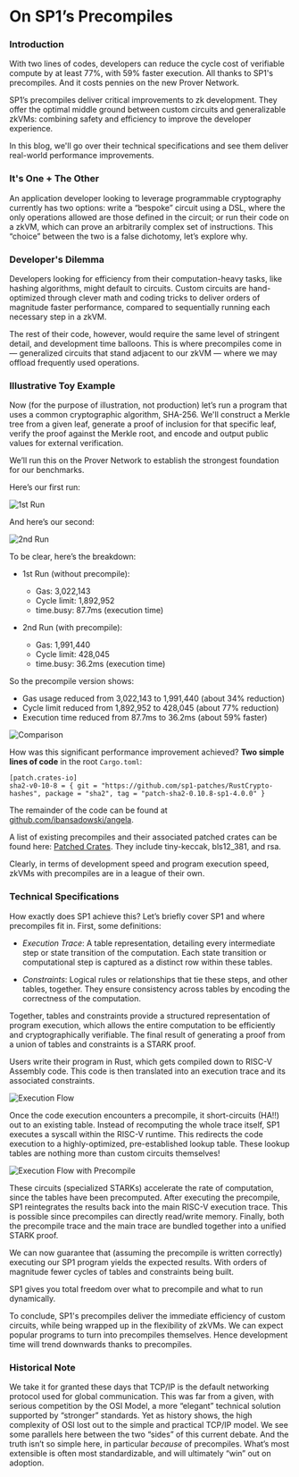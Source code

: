 # On SP1’s Precompiles

### Introduction

With two lines of codes, developers can reduce the cycle cost of verifiable compute by at least 77%, with 59% faster execution. All thanks to SP1's precompiles. And it costs pennies on the new Prover Network.

SP1’s precompiles deliver critical improvements to zk development. They offer the optimal middle ground between custom circuits and generalizable zkVMs: combining safety and efficiency to improve the developer experience. 

In this blog, we'll go over their technical specifications and see them deliver real-world performance improvements. 

### It's One + The Other

An application developer looking to leverage programmable cryptography currently has two options: write a “bespoke” circuit using a DSL, where the only operations allowed are those defined in the circuit; or run their code on a zkVM, which can prove an arbitrarily complex set of instructions. This “choice” between the two is a false dichotomy, let’s explore why. 

### Developer's Dilemma

Developers looking for efficiency from their computation-heavy tasks, like hashing algorithms, might default to circuits. Custom circuits are hand-optimized through clever math and coding tricks to deliver orders of magnitude faster performance, compared to sequentially running each necessary step in a zkVM. 

The rest of their code, however, would require the same level of stringent detail, and development time balloons.
This is where precompiles come in — generalized circuits that stand adjacent to our zkVM — where we may offload frequently used operations.

### Illustrative Toy Example

Now (for the purpose of illustration, not production) let’s run a program that uses a common cryptographic algorithm, SHA-256. We'll construct a Merkle tree from a given leaf, generate a proof of inclusion for that specific leaf, verify the proof against the Merkle root, and encode and output public values for external verification.

We’ll run this on the Prover Network to establish the strongest foundation for our benchmarks.

Here’s our first run:

![1st Run](Figures/1stRun.png "1st Run")

And here’s our second:

![2nd Run](Figures/2ndRun.png "2nd Run")

To be clear, here’s the breakdown:
- 1st Run (without precompile):
    - Gas: 3,022,143
    - Cycle limit: 1,892,952
    - time.busy: 87.7ms (execution time)

- 2nd Run (with precompile):
    - Gas: 1,991,440
    - Cycle limit: 428,045
    - time.busy: 36.2ms (execution time)

So the precompile version shows:
- Gas usage reduced from 3,022,143 to 1,991,440 (about 34% reduction)
- Cycle limit reduced from 1,892,952 to 428,045 (about 77% reduction)
- Execution time reduced from 87.7ms to 36.2ms (about 59% faster)

![Comparison](Figures/comparison.png "Comparison")

How was this significant performance improvement achieved? **Two simple lines of code** in the root ```Cargo.toml```:
``` 
[patch.crates-io]
sha2-v0-10-8 = { git = "https://github.com/sp1-patches/RustCrypto-hashes", package = "sha2", tag = "patch-sha2-0.10.8-sp1-4.0.0" } 
```

The remainder of the code can be found at [github.com/ibansadowski/angela](https://github.com/ibansadowski/angela). 

A list of existing precompiles and their associated patched crates can be found here: [Patched Crates](https://docs.succinct.xyz/docs/sp1/optimizing-programs/precompiles#patched-crates).
They include tiny-keccak, bls12_381, and rsa. 

Clearly, in terms of development speed and program execution speed, zkVMs with precompiles are in a league of their own.

### Technical Specifications

How exactly does SP1 achieve this? Let’s briefly cover SP1 and where precompiles fit in. First, some definitions:

- *Execution Trace*: A table representation, detailing every intermediate step or state transition of the computation. Each state transition or computational step is captured as a distinct row within these tables.

- *Constraints*: Logical rules or relationships that tie these steps, and other tables, together. They ensure consistency across tables by encoding the correctness of the computation.

Together, tables and constraints provide a structured representation of program execution, which allows the entire computation to be efficiently and cryptographically verifiable. The final result of generating a proof from a union of tables and constraints is a STARK proof.

Users write their program in Rust, which gets compiled down to RISC-V Assembly code. This code is then translated into an execution trace and its associated constraints.

![Execution Flow](Figures/Flow.png "Execution Flow")

Once the code execution encounters a precompile, it short-circuits (HA!!) out to an existing table. Instead of recomputing the whole trace itself, SP1 executes a syscall within the RISC-V runtime. This redirects the code execution to a highly-optimized, pre-established lookup table. These lookup tables are nothing more than custom circuits themselves! 

![Execution Flow with Precompile](Figures/PreFlow.png "Execution Flow with Precompile")

These circuits (specialized STARKs) accelerate the rate of computation, since the tables have been precomputed. After executing the precompile, SP1 reintegrates the results back into the main RISC-V execution trace. This is possible since precompiles can directly read/write memory. 
Finally, both the precompile trace and the main trace are bundled together into a unified STARK proof.

We can now guarantee that (assuming the precompile is written correctly) executing our SP1 program yields the expected results. With orders of magnitude fewer cycles of tables and constraints being built.

SP1 gives you total freedom over what to precompile and what to run dynamically.


To conclude, SP1's precompiles deliver the immediate efficiency of custom circuits, while being wrapped up in the flexibility of zkVMs. We can expect popular programs to turn into precompiles themselves. Hence development time will trend downwards thanks to precompiles.  
### Historical Note

We take it for granted these days that TCP/IP is the default networking protocol used for global communication. This was far from a given, with serious competition by the OSI Model, a more “elegant” technical solution supported by “stronger” standards. Yet as history shows, the high complexity of OSI lost out to the simple and practical TCP/IP model. We see some parallels here between the two “sides” of this current debate. And the truth isn’t so simple here, in particular *because* of precompiles. What’s most extensible is often most standardizable, and will ultimately “win” out on adoption.

